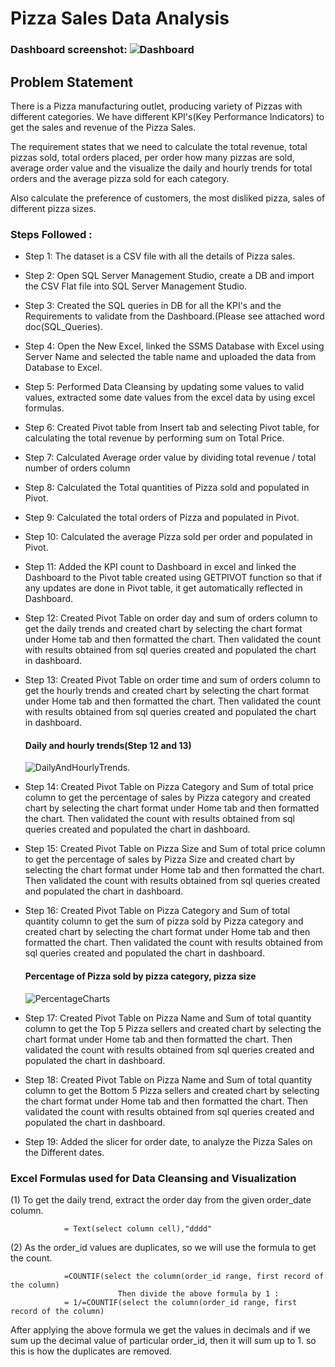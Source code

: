 # Pizza Sales Data Analysis

### Dashboard screenshot: ![Dashboard](https://github.com/user-attachments/assets/e4fbd8a4-1e0a-4df0-b00d-42fb0a917ee7)


## Problem Statement

There is a Pizza manufacturing outlet, producing variety of Pizzas with different categories. We have different KPI's(Key Performance Indicators) to get the sales and revenue of the Pizza Sales. 

The requirement states that we need to calculate the total revenue, total pizzas sold, total orders placed, per order how many pizzas are sold, average order value and the visualize the daily and hourly trends for total orders and the average pizza sold for each category.

Also calculate the preference of customers, the most disliked pizza, sales of different pizza sizes.

### Steps Followed :

- Step 1: The dataset is a CSV file with all the details of Pizza sales.
- Step 2: Open SQL Server Management Studio, create a DB and import the CSV Flat file into SQL Server Management Studio.
- Step 3: Created the SQL queries in DB for all the KPI's and the Requirements to validate from the Dashboard.(Please see attached word doc(SQL_Queries).
- Step 4: Open the New Excel, linked the SSMS Database with Excel using Server Name and selected the table name and uploaded the data from Database to Excel.
- Step 5: Performed Data Cleansing by updating some values to valid values, extracted some date values from the excel data by using excel formulas.
- Step 6: Created Pivot table from Insert tab and selecting Pivot table, for calculating the total revenue by performing sum on Total Price.
- Step 7: Calculated Average order value by dividing total revenue / total number of orders column
- Step 8: Calculated the Total quantities of Pizza sold and populated in Pivot.
- Step 9: Calculated the total orders of Pizza and populated in Pivot.
- Step 10: Calculated the average Pizza sold per order and populated in Pivot.
- Step 11: Added the KPI count to Dashboard in excel and linked the Dashboard to the Pivot table created using GETPIVOT function so that if any updates are done in Pivot table, it get automatically reflected in Dashboard.
- Step 12: Created Pivot Table on order day and sum of orders column to get the daily trends and created chart by selecting the chart format under Home tab and then formatted the chart. Then validated the count with results obtained from sql queries created and populated the chart in dashboard.
- Step 13: Created Pivot Table on order time and sum of orders column to get the hourly trends and created chart by selecting the chart format under Home tab and then formatted the chart. Then validated the count with results obtained from sql queries created and populated the chart in dashboard.

    #### Daily and hourly trends(Step 12 and 13)
    ![DailyAndHourlyTrends](https://github.com/user-attachments/assets/89db46f0-b137-4a61-a795-6468c8b79bc9).
  
  
- Step 14: Created Pivot Table on Pizza Category and Sum of total price column to get the percentage of sales by Pizza category and created chart by selecting the chart format under Home tab and then formatted the chart. Then validated the count with results obtained from sql queries created and populated the chart in dashboard.
- Step 15: Created Pivot Table on Pizza Size and Sum of total price column to get the percentage of sales by Pizza Size and created chart by selecting the chart format under Home tab and then formatted the chart. Then validated the count with results obtained from sql queries created and populated the chart in dashboard.
- Step 16: Created Pivot Table on Pizza Category and Sum of total quantity column to get the sum of pizza sold by Pizza category and created chart by selecting the chart format under Home tab and then formatted the chart. Then validated the count with results obtained from sql queries created and populated the chart in dashboard.

    #### Percentage of Pizza sold by pizza category, pizza size
    ![PercentageCharts](https://github.com/user-attachments/assets/6e31320e-f80f-42fe-b039-adf1f0b04538)

- Step 17: Created Pivot Table on Pizza Name and Sum of total quantity column to get the Top 5 Pizza sellers and created chart by selecting the chart format under Home tab and then formatted the chart. Then validated the count with results obtained from sql queries created and populated the chart in dashboard.
- Step 18: Created Pivot Table on Pizza Name and Sum of total quantity column to get the Bottom 5 Pizza sellers and created chart by selecting the chart format under Home tab and then formatted the chart. Then validated the count with results obtained from sql queries created and populated the chart in dashboard.
- Step 19: Added the slicer for order date, to analyze the Pizza Sales on the Different dates.


### Excel Formulas used for Data Cleansing and Visualization
(1) To get the daily trend, extract the order day from the given order_date column.

                = Text(select column cell),"dddd"
(2) As the order_id values are duplicates, so we will use the formula to get the count.

                =COUNTIF(select the column(order_id range, first record of the column)
                            Then divide the above formula by 1 :
                = 1/=COUNTIF(select the column(order_id range, first record of the column)
After applying the above formula we get the values in decimals and if we sum up the decimal value of particular order_id, then it will sum up to 1.
so this is how the duplicates are removed.
